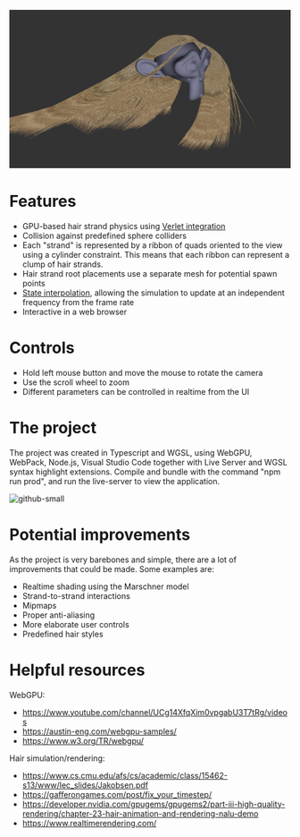 ![github-small](dist/res/gfx/Showcase1.png)

# Features
* GPU-based hair strand physics using [Verlet integration](https://www.cs.cmu.edu/afs/cs/academic/class/15462-s13/www/lec_slides/Jakobsen.pdf)
* Collision against predefined sphere colliders
* Each "strand" is represented by a ribbon of quads oriented to the view using a cylinder constraint. This means that each ribbon can represent a clump of hair strands.
* Hair strand root placements use a separate mesh for potential spawn points
* [State interpolation](https://gafferongames.com/post/fix_your_timestep/), allowing the simulation to update at an independent frequency from the frame rate
* Interactive in a web browser

# Controls
* Hold left mouse button and move the mouse to rotate the camera
* Use the scroll wheel to zoom
* Different parameters can be controlled in realtime from the UI

# The project
The project was created in Typescript and WGSL, using WebGPU, WebPack, Node.js, Visual Studio Code together with Live Server and WGSL syntax highlight extensions.
Compile and bundle with the command "npm run prod", and run the live-server to view the application.

![github-small](dist/res/gfx/Showcase2.gif)
# Potential improvements
As the project is very barebones and simple, there are a lot of improvements that could be made. Some examples are:
* Realtime shading using the Marschner model
* Strand-to-strand interactions
* Mipmaps
* Proper anti-aliasing
* More elaborate user controls
* Predefined hair styles

# Helpful resources
WebGPU: 
* https://www.youtube.com/channel/UCg14XfqXim0vpgabU3T7tRg/videos
* https://austin-eng.com/webgpu-samples/
* https://www.w3.org/TR/webgpu/

Hair simulation/rendering:
* https://www.cs.cmu.edu/afs/cs/academic/class/15462-s13/www/lec_slides/Jakobsen.pdf
* https://gafferongames.com/post/fix_your_timestep/
* https://developer.nvidia.com/gpugems/gpugems2/part-iii-high-quality-rendering/chapter-23-hair-animation-and-rendering-nalu-demo
* https://www.realtimerendering.com/
